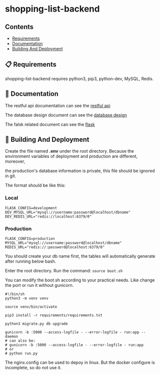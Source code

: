 # shopping-list-backend

## Contents

- [Requirements](#-requirements)
- [Documentation](#-documentation)
- [Building And Deployment](#-building-and-deployment)

## 📋 Requirements

shopping-list-backend requires python3, pip3, python-dev, MySQL, Redis.

## 📖 Documentation

The restful api documentation can see the [restful api](https://github.com/yanzewei/shopping-list-backend/blob/master/documents/RESTFUL_API.md)

The database design document can see the [database design](https://github.com/yanzewei/shopping-list-backend/blob/master/documents/DATABASE_DESIGN.md)

The falsk related document can see the [flask](https://github.com/yanzewei/shopping-list-backend/blob/master/documents/FLASK.md)

## 🎉 Building And Deployment

Create the file named **.env** under the root directory. Because the environment variables of deployment and production are different, moreover,

the production's database information is private, this file should be ignored in git.

The format should be like this:

### Local
```
FLASK_CONFIG=development
DEV_MYSQL_URL="mysql://username:password@localhost/dbname"
DEV_REDIS_URL="redis://localhost:6379/0"
```

### Production
```
FLASK_CONFIG=production
MYSQL_URL="mysql://username:password@localhost/dbname"
REDIS_URL="redis://:password@localhost:6379/0"
```
You should create your db name first, the tables will automatically generate after running below bash.

Enter the root directory. Run the command: `source boot.sh`

You can modify the boot.sh according to your practical needs. Like change the port or run it without gunicorn.
```
#!/bin/sh
python3 -m venv venv

source venv/bin/activate

pip3 install -r requirements/requirements.txt

python3 migrate.py db upgrade

gunicorn -b :5000 --access-logfile - --error-logfile - run:app --daemon
# can also be:
# gunicorn -b :5000 --access-logfile - --error-logfile - run:app
# or
# python run.py
```

The nginx.config can be used to depoy in linux. But the docker configure is incomplete, so do not use it.
